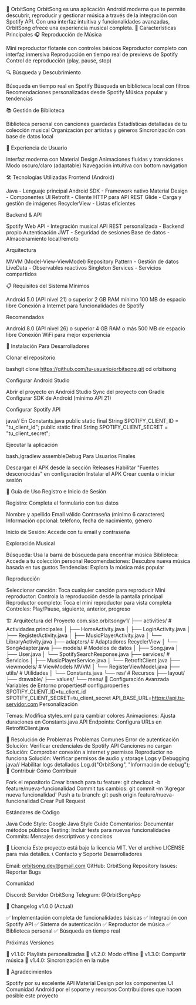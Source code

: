 

🎵 OrbitSong
OrbitSong es una aplicación Android moderna que te permite descubrir, reproducir y gestionar música a través de la integración con Spotify API. Con una interfaz intuitiva y funcionalidades avanzadas, OrbitSong ofrece una experiencia musical completa.
📱 Características Principales
🎧 Reproducción de Música

Mini reproductor flotante con controles básicos
Reproductor completo con interfaz inmersiva
Reproducción en tiempo real de previews de Spotify
Control de reproducción (play, pause, stop)

🔍 Búsqueda y Descubrimiento

Búsqueda en tiempo real en Spotify
Búsqueda en biblioteca local con filtros
Recomendaciones personalizadas desde Spotify
Música popular y tendencias

📚 Gestión de Biblioteca

Biblioteca personal con canciones guardadas
Estadísticas detalladas de tu colección musical
Organización por artistas y géneros
Sincronización con base de datos local

🌟 Experiencia de Usuario

Interfaz moderna con Material Design
Animaciones fluidas y transiciones
Modo oscuro/claro (adaptable)
Navegación intuitiva con bottom navigation

🛠️ Tecnologías Utilizadas
Frontend (Android)

Java - Lenguaje principal
Android SDK - Framework nativo
Material Design - Componentes UI
Retrofit - Cliente HTTP para API REST
Glide - Carga y gestión de imágenes
RecyclerView - Listas eficientes

Backend & API

Spotify Web API - Integración musical
API REST personalizada - Backend propio
Autenticación JWT - Seguridad de sesiones
Base de datos - Almacenamiento local/remoto

Arquitectura

MVVM (Model-View-ViewModel)
Repository Pattern - Gestión de datos
LiveData - Observables reactivos
Singleton Services - Servicios compartidos

📋 Requisitos del Sistema
Mínimos

Android 5.0 (API nivel 21) o superior
2 GB RAM mínimo
100 MB de espacio libre
Conexión a Internet para funcionalidades de Spotify

Recomendados

Android 8.0 (API nivel 26) o superior
4 GB RAM o más
500 MB de espacio libre
Conexión WiFi para mejor experiencia

🚀 Instalación
Para Desarrolladores

Clonar el repositorio

bashgit clone https://github.com/tu-usuario/orbitsong.git
cd orbitsong

Configurar Android Studio


Abrir el proyecto en Android Studio
Sync del proyecto con Gradle
Configurar SDK de Android (mínimo API 21)


Configurar Spotify API

java// En Constants.java
public static final String SPOTIFY_CLIENT_ID = "tu_client_id";
public static final String SPOTIFY_CLIENT_SECRET = "tu_client_secret";

Ejecutar la aplicación

bash./gradlew assembleDebug
Para Usuarios Finales

Descargar el APK desde la sección Releases
Habilitar "Fuentes desconocidas" en configuración
Instalar el APK
Crear cuenta o iniciar sesión

📖 Guía de Uso
Registro e Inicio de Sesión

Registro: Completa el formulario con tus datos

Nombre y apellido
Email válido
Contraseña (mínimo 6 caracteres)
Información opcional: teléfono, fecha de nacimiento, género


Inicio de Sesión: Accede con tu email y contraseña

Exploración Musical

Búsqueda: Usa la barra de búsqueda para encontrar música
Biblioteca: Accede a tu colección personal
Recomendaciones: Descubre nueva música basada en tus gustos
Tendencias: Explora la música más popular

Reproducción

Seleccionar canción: Toca cualquier canción para reproducir
Mini reproductor: Controla la reproducción desde la pantalla principal
Reproductor completo: Toca el mini reproductor para vista completa
Controles: Play/Pause, siguiente, anterior, progreso

🏗️ Arquitectura del Proyecto
com.sise.orbitsongv1/
├── activities/          # Actividades principales
│   ├── HomeActivity.java
│   ├── LoginActivity.java
│   ├── RegisterActivity.java
│   ├── MusicPlayerActivity.java
│   └── LibraryActivity.java
├── adapters/            # Adaptadores RecyclerView
│   └── SongAdapter.java
├── models/              # Modelos de datos
│   ├── Song.java
│   ├── User.java
│   └── SpotifySearchResponse.java
├── services/            # Servicios
│   ├── MusicPlayerService.java
│   └── RetrofitClient.java
├── viewmodels/          # ViewModels MVVM
│   └── RegisterViewModel.java
├── utils/               # Utilidades
│   └── Constants.java
└── res/                 # Recursos
    ├── layout/
    ├── drawable/
    ├── values/
    └── menu/
🔧 Configuración Avanzada
Variables de Entorno
properties# config.properties
SPOTIFY_CLIENT_ID=tu_client_id
SPOTIFY_CLIENT_SECRET=tu_client_secret
API_BASE_URL=https://api.tu-servidor.com
Personalización

Temas: Modifica styles.xml para cambiar colores
Animaciones: Ajusta duraciones en Constants.java
API Endpoints: Configura URLs en RetrofitClient.java

🐛 Resolución de Problemas
Problemas Comunes
Error de autenticación
Solución: Verificar credenciales de Spotify API
Canciones no cargan
Solución: Comprobar conexión a internet y permisos
Reproductor no funciona
Solución: Verificar permisos de audio y storage
Logs y Debugging
java// Habilitar logs detallados
Log.d("OrbitSong", "Información de debug");
🤝 Contribuir
Cómo Contribuir

Fork el repositorio
Crear branch para tu feature: git checkout -b feature/nueva-funcionalidad
Commit tus cambios: git commit -m 'Agregar nueva funcionalidad'
Push a tu branch: git push origin feature/nueva-funcionalidad
Crear Pull Request

Estándares de Código

Java Code Style: Google Java Style Guide
Comentarios: Documentar métodos públicos
Testing: Incluir tests para nuevas funcionalidades
Commits: Mensajes descriptivos y concisos

📄 Licencia
Este proyecto está bajo la licencia MIT. Ver el archivo LICENSE para más detalles.
📞 Contacto y Soporte
Desarrolladores

Email: orbitsong.dev@gmail.com
GitHub: OrbitSong Repository
Issues: Reportar Bugs

Comunidad

Discord: Servidor OrbitSong
Telegram: @OrbitSongApp

🔄 Changelog
v1.0.0 (Actual)

✅ Implementación completa de funcionalidades básicas
✅ Integración con Spotify API
✅ Sistema de autenticación
✅ Reproductor de música
✅ Biblioteca personal
✅ Búsqueda en tiempo real

Próximas Versiones

🔄 v1.1.0: Playlists personalizadas
🔄 v1.2.0: Modo offline
🔄 v1.3.0: Compartir música
🔄 v1.4.0: Sincronización en la nube

🙏 Agradecimientos

Spotify por su excelente API
Material Design por los componentes UI
Comunidad Android por el soporte y recursos
Contribuidores que hacen posible este proyecto

